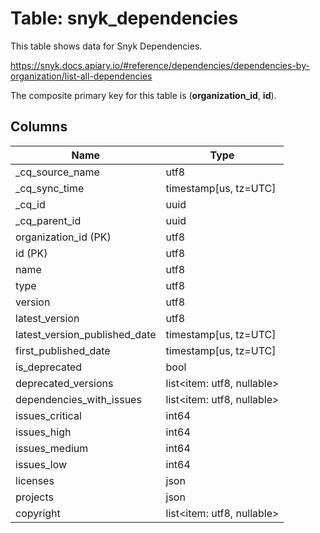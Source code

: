 # Table: snyk_dependencies

This table shows data for Snyk Dependencies.

https://snyk.docs.apiary.io/#reference/dependencies/dependencies-by-organization/list-all-dependencies

The composite primary key for this table is (**organization_id**, **id**).

## Columns

| Name          | Type          |
| ------------- | ------------- |
|_cq_source_name|utf8|
|_cq_sync_time|timestamp[us, tz=UTC]|
|_cq_id|uuid|
|_cq_parent_id|uuid|
|organization_id (PK)|utf8|
|id (PK)|utf8|
|name|utf8|
|type|utf8|
|version|utf8|
|latest_version|utf8|
|latest_version_published_date|timestamp[us, tz=UTC]|
|first_published_date|timestamp[us, tz=UTC]|
|is_deprecated|bool|
|deprecated_versions|list<item: utf8, nullable>|
|dependencies_with_issues|list<item: utf8, nullable>|
|issues_critical|int64|
|issues_high|int64|
|issues_medium|int64|
|issues_low|int64|
|licenses|json|
|projects|json|
|copyright|list<item: utf8, nullable>|